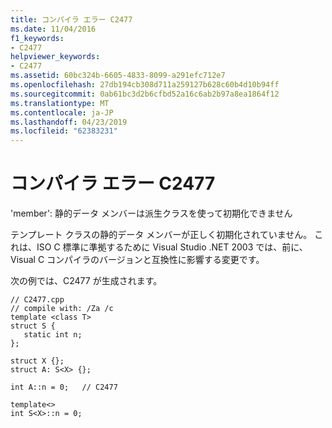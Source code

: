 ```yaml
---
title: コンパイラ エラー C2477
ms.date: 11/04/2016
f1_keywords:
- C2477
helpviewer_keywords:
- C2477
ms.assetid: 60bc324b-6605-4833-8099-a291efc712e7
ms.openlocfilehash: 27db194cb308d711a259127b628c60b4d10b94ff
ms.sourcegitcommit: 0ab61bc3d2b6cfbd52a16c6ab2b97a8ea1864f12
ms.translationtype: MT
ms.contentlocale: ja-JP
ms.lasthandoff: 04/23/2019
ms.locfileid: "62383231"
---
```

# <a name="compiler-error-c2477"></a>コンパイラ エラー C2477

'member': 静的データ メンバーは派生クラスを使って初期化できません

テンプレート クラスの静的データ メンバーが正しく初期化されていません。 これは、ISO C 標準に準拠するために Visual Studio .NET 2003 では、前に、Visual C コンパイラのバージョンと互換性に影響する変更です。

次の例では、C2477 が生成されます。

```
// C2477.cpp
// compile with: /Za /c
template <class T>
struct S {
   static int n;
};

struct X {};
struct A: S<X> {};

int A::n = 0;   // C2477

template<>
int S<X>::n = 0;
```